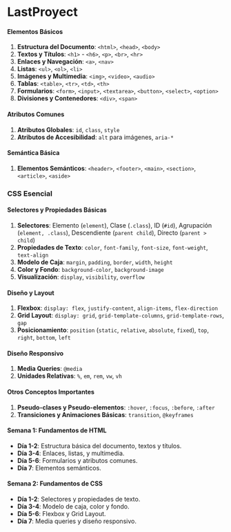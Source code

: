 # LastProyect

#### Elementos Básicos
1. **Estructura del Documento**: `<html>`, `<head>`, `<body>`
2. **Textos y Títulos**: `<h1>` - `<h6>`, `<p>`, `<br>`, `<hr>`
3. **Enlaces y Navegación**: `<a>`, `<nav>`
4. **Listas**: `<ul>`, `<ol>`, `<li>`
5. **Imágenes y Multimedia**: `<img>`, `<video>`, `<audio>`
6. **Tablas**: `<table>`, `<tr>`, `<td>`, `<th>`
7. **Formularios**: `<form>`, `<input>`, `<textarea>`, `<button>`, `<select>`, `<option>`
8. **Divisiones y Contenedores**: `<div>`, `<span>`

#### Atributos Comunes
1. **Atributos Globales**: `id`, `class`, `style`
2. **Atributos de Accesibilidad**: `alt` para imágenes, `aria-*`

#### Semántica Básica
1. **Elementos Semánticos**: `<header>`, `<footer>`, `<main>`, `<section>`, `<article>`, `<aside>`

### CSS Esencial

#### Selectores y Propiedades Básicas
1. **Selectores**: Elemento (`element`), Clase (`.class`), ID (`#id`), Agrupación (`element, .class`), Descendiente (`parent child`), Directo (`parent > child`)
2. **Propiedades de Texto**: `color`, `font-family`, `font-size`, `font-weight`, `text-align`
3. **Modelo de Caja**: `margin`, `padding`, `border`, `width`, `height`
4. **Color y Fondo**: `background-color`, `background-image`
5. **Visualización**: `display`, `visibility`, `overflow`

#### Diseño y Layout
1. **Flexbox**: `display: flex`, `justify-content`, `align-items`, `flex-direction`
2. **Grid Layout**: `display: grid`, `grid-template-columns`, `grid-template-rows`, `gap`
3. **Posicionamiento**: `position` (`static`, `relative`, `absolute`, `fixed`), `top`, `right`, `bottom`, `left`

#### Diseño Responsivo
1. **Media Queries**: `@media`
2. **Unidades Relativas**: `%`, `em`, `rem`, `vw`, `vh`

#### Otros Conceptos Importantes
1. **Pseudo-clases y Pseudo-elementos**: `:hover`, `:focus`, `:before`, `:after`
2. **Transiciones y Animaciones Básicas**: `transition`, `@keyframes`

#### Semana 1: Fundamentos de HTML
- **Día 1-2**: Estructura básica del documento, textos y títulos.
- **Día 3-4**: Enlaces, listas, y multimedia.
- **Día 5-6**: Formularios y atributos comunes.
- **Día 7**: Elementos semánticos.

#### Semana 2: Fundamentos de CSS
- **Día 1-2**: Selectores y propiedades de texto.
- **Día 3-4**: Modelo de caja, color y fondo.
- **Día 5-6**: Flexbox y Grid Layout.
- **Día 7**: Media queries y diseño responsivo.